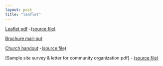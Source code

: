 ```yaml
---
layout: post
title: "leaflet"
---
```


[Leaflet pdf](leaflet-bw.pdf) -[(source file)](leaflet-rtfd.zip)

[Brochure mail-out](meshmail.pdf)

[Church handout](church.pdf) -[(source file)](https://docs.google.com/document/d/1duBRyzncVxuODrXyH7ooDki2LEmwcyuOtkZJjcC3loo/edit?usp=sharing)

[Sample site survey & letter for community organization pdf] - [(source file)](https://docs.google.com/document/d/1_BNWaigV6LNK3PMdgQ8bhw6EDUueLUpRGxrPGZjyl2o/edit?usp=sharing)


